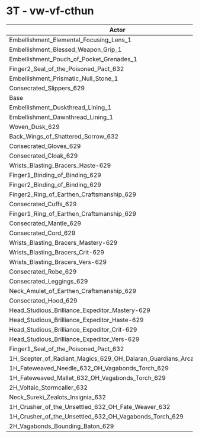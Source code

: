 # 3T - vw-vf-cthun
| Actor | DPS | Increase |
|---|:---:|:---:|
|Embellishment_Elemental_Focusing_Lens_1|1773151|0.34%|
|Embellishment_Blessed_Weapon_Grip_1|1772574|0.30%|
|Embellishment_Pouch_of_Pocket_Grenades_1|1770100|0.16%|
|Finger2_Seal_of_the_Poisoned_Pact_632|1767991|0.04%|
|Embellishment_Prismatic_Null_Stone_1|1767894|0.04%|
|Consecrated_Slippers_629|1767484|0.02%|
|Base|1767206|0.00%|
|Embellishment_Duskthread_Lining_1|1767028|-0.01%|
|Embellishment_Dawnthread_Lining_1|1766781|-0.02%|
|Woven_Dusk_629|1765469|-0.10%|
|Back_Wings_of_Shattered_Sorrow_632|1765214|-0.11%|
|Consecrated_Gloves_629|1765024|-0.12%|
|Consecrated_Cloak_629|1764590|-0.15%|
|Wrists_Blasting_Bracers_Haste-629|1764106|-0.18%|
|Finger1_Binding_of_Binding_629|1764024|-0.18%|
|Finger2_Binding_of_Binding_629|1764013|-0.18%|
|Finger2_Ring_of_Earthen_Craftsmanship_629|1763939|-0.18%|
|Consecrated_Cuffs_629|1763259|-0.22%|
|Finger1_Ring_of_Earthen_Craftsmanship_629|1762713|-0.25%|
|Consecrated_Mantle_629|1762120|-0.29%|
|Consecrated_Cord_629|1762087|-0.29%|
|Wrists_Blasting_Bracers_Mastery-629|1761918|-0.30%|
|Wrists_Blasting_Bracers_Crit-629|1760632|-0.37%|
|Wrists_Blasting_Bracers_Vers-629|1760294|-0.39%|
|Consecrated_Robe_629|1760160|-0.40%|
|Consecrated_Leggings_629|1758415|-0.50%|
|Neck_Amulet_of_Earthen_Craftsmanship_629|1758400|-0.50%|
|Consecrated_Hood_629|1757183|-0.57%|
|Head_Studious_Brilliance_Expeditor_Mastery-629|1756931|-0.58%|
|Head_Studious_Brilliance_Expeditor_Haste-629|1755092|-0.69%|
|Head_Studious_Brilliance_Expeditor_Crit-629|1751740|-0.88%|
|Head_Studious_Brilliance_Expeditor_Vers-629|1751414|-0.89%|
|Finger1_Seal_of_the_Poisoned_Pact_632|1750117|-0.97%|
|1H_Scepter_of_Radiant_Magics_629_OH_Dalaran_Guardians_Arcanotool_632|1744349|-1.29%|
|1H_Fateweaved_Needle_632_OH_Vagabonds_Torch_629|1735682|-1.78%|
|1H_Fateweaved_Mallet_632_OH_Vagabonds_Torch_629|1734994|-1.82%|
|2H_Voltaic_Stormcaller_632|1723593|-2.47%|
|Neck_Sureki_Zealots_Insignia_632|1701062|-3.74%|
|1H_Crusher_of_the_Unsettled_632_OH_Fate_Weaver_632|1486436|-15.89%|
|1H_Crusher_of_the_Unsettled_632_OH_Vagabonds_Torch_629|1483684|-16.04%|
|2H_Vagabonds_Bounding_Baton_629|1436242|-18.73%|
